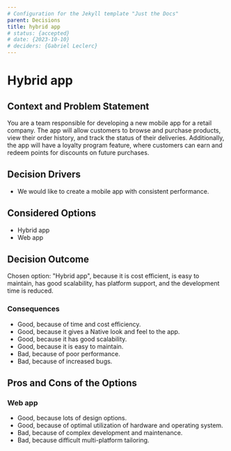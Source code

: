 ```yaml
---
# Configuration for the Jekyll template "Just the Docs"
parent: Decisions
title: hybrid app
# status: {accepted}
# date: {2023-10-10}
# deciders: {Gabriel Leclerc}
---
```


# Hybrid app

## Context and Problem Statement

You are a team responsible for developing a new mobile app for a retail company. The app will allow customers to browse and purchase products, view their order history, and track the status of their deliveries. Additionally, the app will have a loyalty program feature, where customers can earn and redeem points for discounts on future purchases.

## Decision Drivers

- We would like to create a mobile app with consistent performance.

## Considered Options

- Hybrid app
- Web app

## Decision Outcome

Chosen option: "Hybrid app", because it is cost efficient, is easy to maintain, has good scalability, has platform support, and the development time is reduced.

### Consequences

- Good, because of time and cost efficiency.
- Good, because it gives a Native look and feel to the app.
- Good, because it has good scalability.
- Good, because it is easy to maintain.
- Bad, because of poor performance.
- Bad, because of increased bugs.

## Pros and Cons of the Options

### Web app

- Good, because lots of design options.
- Good, because of optimal utilization of hardware and operating system.
- Bad, because of complex development and maintenance.
- Bad, because difficult multi-platform tailoring.
